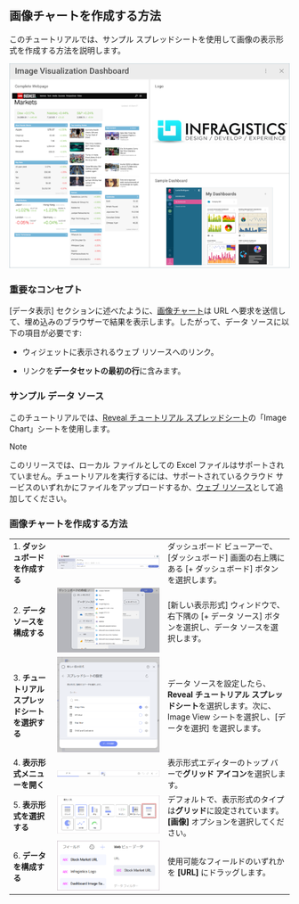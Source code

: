 ## 画像チャートを作成する方法

このチュートリアルでは、サンプル スプレッドシートを使用して画像の表示形式を作成する方法を説明します。

<img src="images/ImageVisualizationDashboard_All.png" alt="ImageVisualizationDashboard\_All.png" class="responsive-img"/>

### 重要なコンセプト

[データ表示] セクションに述べたように、[画像チャート](image-chart.md)は URL へ要求を送信して、埋め込みのブラウザーで結果を表示します。したがって、データ ソースに以下の項目が必要です:

  - ウィジェットに表示されるウェブ リソースへのリンク。

  - リンクを**データセットの最初の行**に含みます。

### サンプル データ ソース

このチュートリアルでは、[Reveal チュートリアル スプレッドシート](https://download.infragistics.com/reportplus/help/samples/Reveal_Visualization_Tutorials.xlsx)の「Image Chart」シートを使用します。

>[!NOTE]
>このリリースでは、ローカル ファイルとしての Excel ファイルはサポートされていません。チュートリアルを実行するには、サポートされているクラウド サービスのいずれかにファイルをアップロードするか、[ウェブ リソース](~/jp/datasources/supported-data-sources/web-resource.html)として追加してください。

### 画像チャートを作成する方法

|                                          |                                                                                                |                                                                                                                                                      |
| ---------------------------------------- | ---------------------------------------------------------------------------------------------- | ---------------------------------------------------------------------------------------------------------------------------------------------------- |
| 1\. **ダッシュボードを作成する**               | <img src="images/Tutorials-Create-New-Dashboard.png" alt="Tutorials-Create-New-Dashboard" class="responsive-img"/>                   | ダッシュボード ビューアーで、[ダッシュボード] 画面の右上隅にある [+ ダッシュボード] ボタンを選択します。|
| 2\. **データ ソースを構成する**       | <img src="images/Tutorials-Select-Data-Source.png" alt="Tutorials-Select-Data-Source" class="responsive-img"/>                       | [新しい表示形式] ウィンドウで、右下隅の [+ データ ソース] ボタンを選択し、データ ソースを選択します。                                       |
| 3\. **チュートリアル スプレッドシートを選択する** | <img src="images/Tutorials-Select-Image-View-Spreadsheet.png" alt="Tutorials-Select-Image-View-Spreadsheet" class="responsive-img"/> | データ ソースを設定したら、**Reveal チュートリアル スプレッドシート**を選択します。次に、Image View シートを選択し、[データを選択] を選択します。                               |
| 4\. **表示形式メニューを開く**     | <img src="images/Tutorials-Select-Change-Visualization.png" alt="Tutorials-Select-Change-Visualization" class="responsive-img"/>     | 表示形式エディターのトップ バーで**グリッド アイコン**を選択します。                                                                                |
| 5\. **表示形式を選択する**        | <img src="images/Tutorial-Image-View-Select.png" alt="Tutorial-Image-View-Select" class="responsive-img"/>                           | デフォルトで、表示形式のタイプは**グリッド**に設定されています。**[画像]** オプションを選択してください。                                                               |
| 6\. **データを構成する**               | <img src="images/Tutorials-ImageView-Organizing-Data.png" alt="Tutorials-ImageView-Organizing-Data" class="responsive-img"/>         | 使用可能なフィールドのいずれかを **[URL]** にドラッグします。                                                                                                       |
